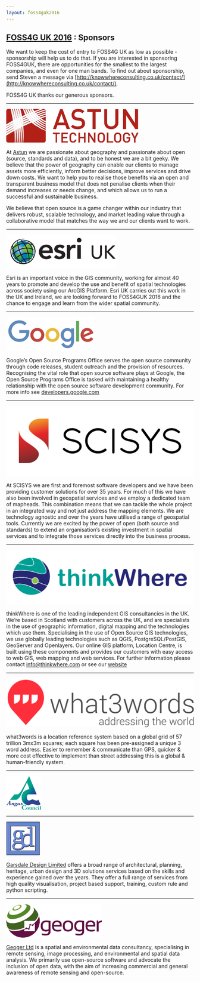 ```yaml
---
layout: foss4guk2016
---
```

## [FOSS4G UK 2016](/foss4guk2016/) : Sponsors

We want to keep the cost of entry to FOSS4G UK as low as possible - sponsorship will help us to do that. If you are interested in sponsoring FOSS4GUK, there are opportunities for the smallest to the largest companies, and even for one man bands. To find out about sponsorship, send Steven a message via [http://knowwhereconsulting.co.uk/contact/](http://knowwhereconsulting.co.uk/contact/).

FOSS4G UK thanks our generous sponsors.

---
<a name="astun"></a>
[![alt text](images/astun_lge.png "Astun")](http://www.astuntechnology.com) 

At [Astun](http://www.astuntechnology.com) we are passionate about geography and passionate about open (source, standards and data), and to be honest we are a bit geeky. We believe that the power of geography can enable our clients to manage assets more efficiently, inform better decisions, improve services and drive down costs. We want to help you to realise those benefits via an open and transparent business model that does not penalise clients when their demand increases or needs change, and which allows us to run a successful and sustainable business.

We believe that open source is a game changer within our industry that delivers robust, scalable technology, and market leading value through a collaborative model that matches the way we and our clients want to work.

---
<a name="esriuk"></a>
[![alt text](images/esri_logo.png "Esri UK")](http://www.esriuk.com) 

Esri is an important voice in the GIS community, working for almost 40 years to promote and develop the use and benefit of spatial technologies across society using our ArcGIS Platform. Esri UK carries out this work in the UK and Ireland, we are looking forward to FOSS4GUK 2016 and the chance to engage and learn from the wider spatial community.

---

<a name="google"></a>
[![alt text](images/google_small.png "Google")](http://www.google.com)

Google’s Open Source Programs Office serves the open source community through code releases, student outreach and the provision of resources. Recognising the vital role that open source software plays at Google, the Open Source Programs Office is tasked with maintaining a healthy relationship with the open source software development community. For more info see [developers.google.com](https://developers.google.com/open-source/)

---

<a name="scisys"></a>
[![alt text](images/scisys_logo.png "SCISYS")](http://http://gis.scisys.co.uk/)

At SCISYS we are first and foremost software developers and we have been providing customer solutions for over 35 years. For much of this we have also been involved in geospatial services and we employ a dedicated team of mapheads. This combination means that we can tackle the whole project in an integrated way and not just address the mapping elements.
We are technology agnostic and over the years have utilised a range of geospatial tools. Currently we are excited by the power of open (both source and standards) to extend an organisation’s existing investment in spatial services and to integrate those services directly into the business process.

---

<a name="thinkWhere"></a>
[![alt text](images/thinkWhere_logo.png "thinkWhere")](http://www.thinkwhere.com)

thinkWhere is one of the leading independent GIS consultancies in the UK. We’re based in Scotland with customers across the UK, and are specialists in the use of geographic information, digital mapping and the technologies which use them. Specialising in the use of Open Source GIS technologies, we use globally leading technologies such as QGIS, PostgreSQL/PostGIS, GeoServer and Openlayers. Our online GIS platform, Location Centre, is built using these components and provides our customers with easy access to web GIS, web mapping and web services. For further information please contact info@thinkwhere.com or see our [website](www.thinkwhere.com)

---

<a name="what3words"></a>
[![alt text](images/what3words_logo.png "what3words")](http://www.what3words.com)

what3words is a location reference system based on a global grid of 57 trillion 3mx3m squares; each square has been pre-assigned a unique 3 word address.
Easier to remember & communicate than GPS, quicker & more cost effective to implement than street addressing this is a global & human-friendly system.

---
<a name="anguscouncil"></a>
[![alt text](images/angus_council_logo.png "Angus Council")](http://www.angus.gov.uk/)

---

<a name="garsdaledesign"></a>
[![alt text](images/garsdale_small.jpg "Garsdale Design")](http://www.garsdaledesign.co.uk)

[Garsdale Design Limited](http://www.garsdaledesign.co.uk/) offers a broad range of architectural, planning, heritage, urban design and 3D solutions services based on the skills and experience gained over the years.
They offer a full range of services from high quality visualisation, project based support, training, custom rule and python scripting. 

---

<a name="geoger"></a>
[![alt text](images/geoger_web.png "Geoger")](https://geoger.co.uk/)

[Geoger Ltd](https://geoger.co.uk/) is a spatial and environmental data consultancy, specialising in remote sensing, image processing, and environmental and spatial data analysis. We primarily use open-source software and advocate the inclusion of open data, with the aim of increasing commercial and general awareness of remote sensing and open-source.


